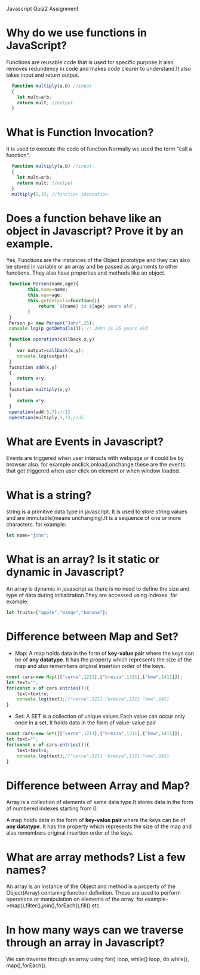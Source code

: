 Javascript Quiz2 Assignment

# Why do we use functions in JavaScript?

Functions are reusable code that is used for specific purpose.It also removes
redundency in code and makes code clearer to understand.It also takes input and return
output.

```JavaScript
  function multiply(a,b) //input
  {
    let mult=a*b;
    return mult; //output
  }
```

# What is Function Invocation?

It is used to execute the code of function.Normally we used the term "call a function".

```JavaScript
  function multiply(a,b) //input
  {
    let mult=a*b;
    return mult; //output
  }
  multiply(2,3); //function invocation
```

# Does a function behave like an object in Javascript? Prove it by an example.

Yes, Functions are the instances of the Object prototype and they can also be stored in
variable or an array and be passed as arguments to other functions.
They also have properties and methods like an object.

```JavaScript
 function Person(name,age){
        this.name=name;
        this.age=age;
        this.getDetails=function(){
            return `${name} is ${age} years old`;
        }
 }
 Person p= new Person("John",25);
 console.log(p.getDetails()); // John is 25 years old

 function operation(callback,x,y)
 {
    var output=callback(x,y);
    console.log(output);
 }
 fucnction add(x,y)
 {
    return x+y;
 }
 fucnction multiply(x,y)
 {
    return x*y;
 }
 operation(add,5,7);//12
 operation(multiply,5,7);//35
```

# What are Events in Javascript?

Events are triggered when user interacts with webpage or it could be by browser also.
for example onclick,onload,onchange these are the events that get triggered when user
click on element or when window loaded.

# What is a string?

string is a primitive data type in javascript. It is used to store string values and are
immutable(means unchanging).It is a sequence of one or more characters.
for example:

```JavaScript
let name="john";
```

# What is an array? Is it static or dynamic in Javascript?

An array is dynamic in javascript as there is no need to define the size and type of data
during initialization.They are accessed using indexes.
for example:

```JavaScript
let fruits=["apple","mango","banana"];
```

# Difference between Map and Set?

- Map:
  A map holds data in the form of **key-value pair** where the keys can be of **any datatype**.
  It has the property which represents the size of the map and also remembers original insertion
  order of the keys.

```JavaScript
const cars=new Map([["verna",1211],["brezza",1311],["bmw",1411]]);
let text="";
for(const x of cars.entries()){
    text=text+x;
    console.log(text);//"verna",1211 "brezza",1311 "bmw",1411
}
```

- Set:
  A SET is a collection of unique values.Each value can occur only once in a set.
  It holds data in the form of value-value pair

```JavaScript
const cars=new Set([["verna",1211],["brezza",1311],["bmw",1411]]);
let text="";
for(const x of cars.entries()){
    text=text+x;
    console.log(text);//"verna",1211 "brezza",1311 "bmw",1411
}
```

# Difference between Array and Map?

Array is a collection of elements of same data type.It stores data in the form of numbered indexes
starting from 0.

A map holds data in the form of **key-value pair** where the keys can be of **any datatype**.
It has the property which represents the size of the map and also remembers original insertion
order of the keys.

# What are array methods? List a few names?

An array is an instance of the Object and method is a property of the Object(Array)
contaning function definition.
These are used to perform operations or manipulation on elements of the array.
for example->map(),filter(),join(),forEach(),fill() etc.

# In how many ways can we traverse through an array in Javascript?

We can traverse through an array using for() loop, while() loop, do while(),
map(),forEach().
